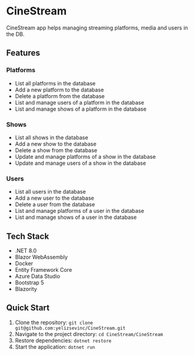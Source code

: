 # CineStream

CineStream app helps managing streaming platforms, media and users in the DB.

## Features

### Platforms

- List all platforms in the database
- Add a new platform to the database
- Delete a platform from the database
- List and manage users of a platform in the database
- List and manage shows of a platform in the database

### Shows

- List all shows in the database
- Add a new show to the database
- Delete a show from the database
- Update and manage platforms of a show in the database
- Update and manage users of a show in the database

### Users

- List all users in the database
- Add a new user to the database
- Delete a user from the database
- List and manage platforms of a user in the database
- List and manage shows of a user in the database

## Tech Stack

- .NET 8.0
- Blazor WebAssembly
- Docker
- Entity Framework Core
- Azure Data Studio
- Bootstrap 5
- Blazority

## Quick Start

1. Clone the repository: `git clone git@github.com:yelizsevinc/CineStream.git`
2. Navigate to the project directory: `cd CineStream/CineStream`
3. Restore dependencies: `dotnet restore`
4. Start the application: `dotnet run`
